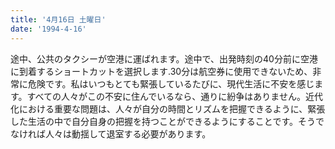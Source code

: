 ```yaml
---
title: '4月16日 土曜日'
date: '1994-4-16'
---
```


途中、公共のタクシーが空港に運ばれます。途中で、出発時刻の40分前に空港に到着するショートカットを選択します.30分は航空券に使用できないため、非常に危険です。私はいつもとても緊張しているたびに、現代生活に不安を感じます。すべての人々がこの不安に住んでいるなら、通りに紛争はありません。近代化における重要な問題は、人々が自分の時間とリズムを把握できるように、緊張した生活の中で自分自身の把握を持つことができるようにすることです。そうでなければ人々は動揺して退室する必要があります。


